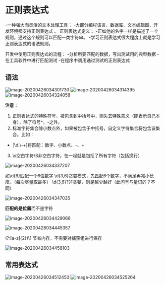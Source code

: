 # 正则表达式
-一种强大而灵活的文本处理工具；
-大部分编程语言、数据库、文本编辑器、开发环境都支持正则表达式
。
正则表达式定义：
-正如他的名字一样是描述了一个规则，通过这个规则可以匹配一类字符串。
-学习正则表达式很大程度上就是学习正则表达式的语法规则。

开发中使用正则表达式的流程：
-分析所要匹配的数据，写出测试用的典型数据
-在工具软件中进行匹配测试
-在程序中调用通过测试的正则表达式

## 语法
![image-20200426034301730](https://gitee.com/zero049/MyNoteImages/raw/master/image-20200426034301730.png)
![image-20200426034314395](https://gitee.com/zero049/MyNoteImages/raw/master/image-20200426034314395.png)
![image-20200426034324058](https://gitee.com/zero049/MyNoteImages/raw/master/image-20200426034324058.png)

**注意：** 
1. 正则表达式的特殊符号，被包含到中括号中，则失去特殊意义（即表示自己本身），除了符号^，-之外。
2. 标准字符集合除小数点外，如果被包含于中括号，自定义字符集合将包含该集合。比如：
* [\d.\\-+]将匹配：数字、小数点、-、+
3. \s空白字符\S非空白字符，在一起就是包括了所有字符（包括换行）

![image-20200426034337207](https://gitee.com/zero049/MyNoteImages/raw/master/image-20200426034337207.png)

如\d{6}匹配一个6位数字
\d{3,6}贪婪模式，先匹配6个数字，不满足再减小长度。（每次尽量取最多）
\d{3,6}?非贪婪，则是越少越好（此问号与量词的？不同）

![image-20200426034347035](https://gitee.com/zero049/MyNoteImages/raw/master/image-20200426034347035.png)

**匹配的是位置**而不是字符

![image-20200426034429066](https://gitee.com/zero049/MyNoteImages/raw/master/image-20200426034429066.png)

![image-20200426034445357](https://gitee.com/zero049/MyNoteImages/raw/master/image-20200426034445357.png)

(?:[a-z]{2})\1 节省内存，不需要对捕获组进行保存

![image-20200426034458103](https://gitee.com/zero049/MyNoteImages/raw/master/image-20200426034458103.png)

## 常用表达式
![image-20200426034512450](https://gitee.com/zero049/MyNoteImages/raw/master/image-20200426034512450.png)
![image-20200426034525264](https://gitee.com/zero049/MyNoteImages/raw/master/image-20200426034525264.png)

